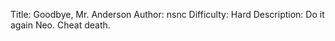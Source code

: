 Title: Goodbye, Mr. Anderson
Author: nsnc
Difficulty: Hard
Description: Do it again Neo. Cheat death.
